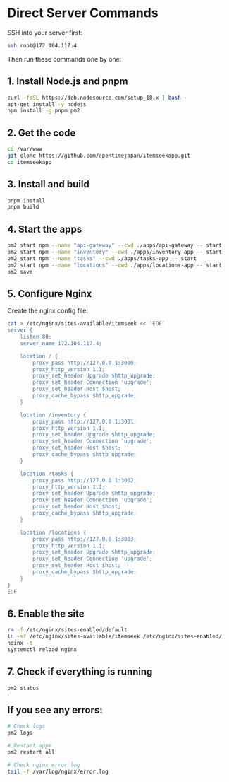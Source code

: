 # Direct Server Commands

SSH into your server first:
```bash
ssh root@172.104.117.4
```

Then run these commands one by one:

## 1. Install Node.js and pnpm
```bash
curl -fsSL https://deb.nodesource.com/setup_18.x | bash -
apt-get install -y nodejs
npm install -g pnpm pm2
```

## 2. Get the code
```bash
cd /var/www
git clone https://github.com/opentimejapan/itemseekapp.git
cd itemseekapp
```

## 3. Install and build
```bash
pnpm install
pnpm build
```

## 4. Start the apps
```bash
pm2 start npm --name "api-gateway" --cwd ./apps/api-gateway -- start
pm2 start npm --name "inventory" --cwd ./apps/inventory-app -- start  
pm2 start npm --name "tasks" --cwd ./apps/tasks-app -- start
pm2 start npm --name "locations" --cwd ./apps/locations-app -- start
pm2 save
```

## 5. Configure Nginx

Create the nginx config file:
```bash
cat > /etc/nginx/sites-available/itemseek << 'EOF'
server {
    listen 80;
    server_name 172.104.117.4;

    location / {
        proxy_pass http://127.0.0.1:3000;
        proxy_http_version 1.1;
        proxy_set_header Upgrade $http_upgrade;
        proxy_set_header Connection 'upgrade';
        proxy_set_header Host $host;
        proxy_cache_bypass $http_upgrade;
    }

    location /inventory {
        proxy_pass http://127.0.0.1:3001;
        proxy_http_version 1.1;
        proxy_set_header Upgrade $http_upgrade;
        proxy_set_header Connection 'upgrade';
        proxy_set_header Host $host;
        proxy_cache_bypass $http_upgrade;
    }

    location /tasks {
        proxy_pass http://127.0.0.1:3002;
        proxy_http_version 1.1;
        proxy_set_header Upgrade $http_upgrade;
        proxy_set_header Connection 'upgrade';
        proxy_set_header Host $host;
        proxy_cache_bypass $http_upgrade;
    }

    location /locations {
        proxy_pass http://127.0.0.1:3003;
        proxy_http_version 1.1;
        proxy_set_header Upgrade $http_upgrade;
        proxy_set_header Connection 'upgrade';
        proxy_set_header Host $host;
        proxy_cache_bypass $http_upgrade;
    }
}
EOF
```

## 6. Enable the site
```bash
rm -f /etc/nginx/sites-enabled/default
ln -sf /etc/nginx/sites-available/itemseek /etc/nginx/sites-enabled/
nginx -t
systemctl reload nginx
```

## 7. Check if everything is running
```bash
pm2 status
```

## If you see any errors:
```bash
# Check logs
pm2 logs

# Restart apps
pm2 restart all

# Check nginx error log
tail -f /var/log/nginx/error.log
```